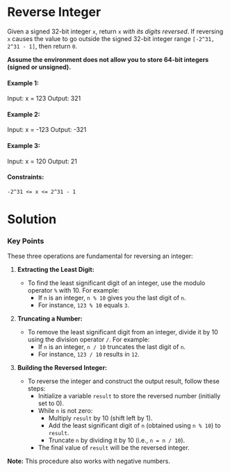 # Reverse Integer

Given a signed 32-bit integer `x`, return `x` *with its digits reversed*. If reversing `x` causes the value to go outside the signed 32-bit integer range `[-2^31, 2^31 - 1]`, then return `0`.

**Assume the environment does not allow you to store 64-bit integers (signed or unsigned).**
 
#### Example 1:

Input: x = 123
Output: 321

#### Example 2:

Input: x = -123
Output: -321

#### Example 3:

Input: x = 120
Output: 21

#### Constraints:

    -2^31 <= x <= 2^31 - 1

# Solution

### **Key Points**

These three operations are fundamental for reversing an integer:

1. **Extracting the Least Digit:**
   - To find the least significant digit of an integer, use the modulo operator `%` with 10. For example:
     - If `n` is an integer, `n % 10` gives you the last digit of `n`.
     - For instance, `123 % 10` equals `3`.

2. **Truncating a Number:**
   - To remove the least significant digit from an integer, divide it by 10 using the division operator `/`. For example:
     - If `n` is an integer, `n / 10` truncates the last digit of `n`.
     - For instance, `123 / 10` results in `12`.

3. **Building the Reversed Integer:**
   - To reverse the integer and construct the output result, follow these steps:
     - Initialize a variable `result` to store the reversed number (initially set to 0).
     - While `n` is not zero:
       - Multiply `result` by 10 (shift left by 1).
       - Add the least significant digit of `n` (obtained using `n % 10`) to `result`.
       - Truncate `n` by dividing it by 10 (i.e., `n = n / 10`).
     - The final value of `result` will be the reversed integer.

**Note:** This procedure also works with negative numbers.
